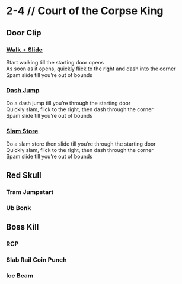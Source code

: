 # 2-4 // Court of the Corpse King
## Door Clip
### [Walk + Slide](https://youtu.be/wS88pQJbhqc)
Start walking till the starting door opens <br />
As soon as it opens, quickly flick to the right and dash into the corner <br />
Spam slide till you’re out of bounds <br />
### [Dash Jump](https://youtu.be/wS88pQJbhqc&t=7s)
Do a dash jump till you’re through the starting door <br />
Quickly slam, flick to the right, then dash through the corner <br />
Spam slide till you’re out of bounds <br />
### [Slam Store](https://youtu.be/wS88pQJbhqc&t=13s)
Do a slam store then slide till you’re through the starting door <br />
Quickly slam, flick to the right, then dash through the corner <br />
Spam slide till you’re out of bounds <br />
## Red Skull
### Tram Jumpstart
### Ub Bonk
## Boss Kill
### RCP
### Slab Rail Coin Punch
### Ice Beam
